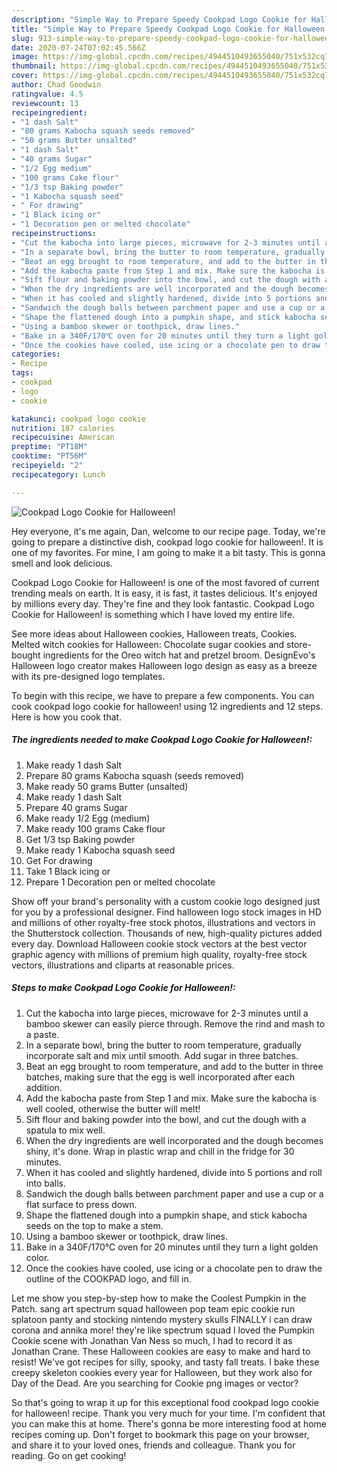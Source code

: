 ```yaml
---
description: "Simple Way to Prepare Speedy Cookpad Logo Cookie for Halloween!"
title: "Simple Way to Prepare Speedy Cookpad Logo Cookie for Halloween!"
slug: 913-simple-way-to-prepare-speedy-cookpad-logo-cookie-for-halloween
date: 2020-07-24T07:02:45.566Z
image: https://img-global.cpcdn.com/recipes/4944510493655040/751x532cq70/cookpad-logo-cookie-for-halloween-recipe-main-photo.jpg
thumbnail: https://img-global.cpcdn.com/recipes/4944510493655040/751x532cq70/cookpad-logo-cookie-for-halloween-recipe-main-photo.jpg
cover: https://img-global.cpcdn.com/recipes/4944510493655040/751x532cq70/cookpad-logo-cookie-for-halloween-recipe-main-photo.jpg
author: Chad Goodwin
ratingvalue: 4.5
reviewcount: 13
recipeingredient:
- "1 dash Salt"
- "80 grams Kabocha squash seeds removed"
- "50 grams Butter unsalted"
- "1 dash Salt"
- "40 grams Sugar"
- "1/2 Egg medium"
- "100 grams Cake flour"
- "1/3 tsp Baking powder"
- "1 Kabocha squash seed"
- " For drawing"
- "1 Black icing or"
- "1 Decoration pen or melted chocolate"
recipeinstructions:
- "Cut the kabocha into large pieces, microwave for 2-3 minutes until a bamboo skewer can easily pierce through. Remove the rind and mash to a paste."
- "In a separate bowl, bring the butter to room temperature, gradually incorporate salt and mix until smooth. Add sugar in three batches."
- "Beat an egg brought to room temperature, and add to the butter in three batches, making sure that the egg is well incorporated after each addition."
- "Add the kabocha paste from Step 1 and mix. Make sure the kabocha is well cooled, otherwise the butter will melt!"
- "Sift flour and baking powder into the bowl, and cut the dough with a spatula to mix well."
- "When the dry ingredients are well incorporated and the dough becomes shiny, it&#39;s done. Wrap in plastic wrap and chill in the fridge for 30 minutes."
- "When it has cooled and slightly hardened, divide into 5 portions and roll into balls."
- "Sandwich the dough balls between parchment paper and use a cup or a flat surface to press down."
- "Shape the flattened dough into a pumpkin shape, and stick kabocha seeds on the top to make a stem."
- "Using a bamboo skewer or toothpick, draw lines."
- "Bake in a 340F/170℃ oven for 20 minutes until they turn a light golden color."
- "Once the cookies have cooled, use icing or a chocolate pen to draw the outline of the COOKPAD logo, and fill in."
categories:
- Recipe
tags:
- cookpad
- logo
- cookie

katakunci: cookpad logo cookie 
nutrition: 187 calories
recipecuisine: American
preptime: "PT18M"
cooktime: "PT56M"
recipeyield: "2"
recipecategory: Lunch

---
```



![Cookpad Logo Cookie for Halloween!](https://img-global.cpcdn.com/recipes/4944510493655040/751x532cq70/cookpad-logo-cookie-for-halloween-recipe-main-photo.jpg)

Hey everyone, it's me again, Dan, welcome to our recipe page. Today, we're going to prepare a distinctive dish, cookpad logo cookie for halloween!. It is one of my favorites. For mine, I am going to make it a bit tasty. This is gonna smell and look delicious.

Cookpad Logo Cookie for Halloween! is one of the most favored of current trending meals on earth. It is easy, it is fast, it tastes delicious. It's enjoyed by millions every day. They're fine and they look fantastic. Cookpad Logo Cookie for Halloween! is something which I have loved my entire life.

See more ideas about Halloween cookies, Halloween treats, Cookies. Melted witch cookies for Halloween: Chocolate sugar cookies and store-bought ingredients for the Oreo witch hat and pretzel broom. DesignEvo&#39;s Halloween logo creator makes Halloween logo design as easy as a breeze with its pre-designed logo templates.


To begin with this recipe, we have to prepare a few components. You can cook cookpad logo cookie for halloween! using 12 ingredients and 12 steps. Here is how you cook that.

<!--inarticleads1-->

##### The ingredients needed to make Cookpad Logo Cookie for Halloween!:

1. Make ready 1 dash Salt
1. Prepare 80 grams Kabocha squash (seeds removed)
1. Make ready 50 grams Butter (unsalted)
1. Make ready 1 dash Salt
1. Prepare 40 grams Sugar
1. Make ready 1/2 Egg (medium)
1. Make ready 100 grams Cake flour
1. Get 1/3 tsp Baking powder
1. Make ready 1 Kabocha squash seed
1. Get  For drawing
1. Take 1 Black icing or
1. Prepare 1 Decoration pen or melted chocolate


Show off your brand&#39;s personality with a custom cookie logo designed just for you by a professional designer. Find halloween logo stock images in HD and millions of other royalty-free stock photos, illustrations and vectors in the Shutterstock collection. Thousands of new, high-quality pictures added every day. Download Halloween cookie stock vectors at the best vector graphic agency with millions of premium high quality, royalty-free stock vectors, illustrations and cliparts at reasonable prices. 

<!--inarticleads2-->

##### Steps to make Cookpad Logo Cookie for Halloween!:

1. Cut the kabocha into large pieces, microwave for 2-3 minutes until a bamboo skewer can easily pierce through. Remove the rind and mash to a paste.
1. In a separate bowl, bring the butter to room temperature, gradually incorporate salt and mix until smooth. Add sugar in three batches.
1. Beat an egg brought to room temperature, and add to the butter in three batches, making sure that the egg is well incorporated after each addition.
1. Add the kabocha paste from Step 1 and mix. Make sure the kabocha is well cooled, otherwise the butter will melt!
1. Sift flour and baking powder into the bowl, and cut the dough with a spatula to mix well.
1. When the dry ingredients are well incorporated and the dough becomes shiny, it&#39;s done. Wrap in plastic wrap and chill in the fridge for 30 minutes.
1. When it has cooled and slightly hardened, divide into 5 portions and roll into balls.
1. Sandwich the dough balls between parchment paper and use a cup or a flat surface to press down.
1. Shape the flattened dough into a pumpkin shape, and stick kabocha seeds on the top to make a stem.
1. Using a bamboo skewer or toothpick, draw lines.
1. Bake in a 340F/170℃ oven for 20 minutes until they turn a light golden color.
1. Once the cookies have cooled, use icing or a chocolate pen to draw the outline of the COOKPAD logo, and fill in.


Let me show you step-by-step how to make the Coolest Pumpkin in the Patch. sang art spectrum squad halloween pop team epic cookie run splatoon panty and stocking nintendo mystery skulls FINALLY i can draw corona and annika more! they&#39;re like spectrum squad I loved the Pumpkin Cookie scene with Jonathan Van Ness so much, I had to record it as Jonathan Crane. These Halloween cookies are easy to make and hard to resist! We&#39;ve got recipes for silly, spooky, and tasty fall treats. I bake these creepy skeleton cookies every year for Halloween, but they work also for Day of the Dead. Are you searching for Cookie png images or vector? 

So that's going to wrap it up for this exceptional food cookpad logo cookie for halloween! recipe. Thank you very much for your time. I'm confident that you can make this at home. There's gonna be more interesting food at home recipes coming up. Don't forget to bookmark this page on your browser, and share it to your loved ones, friends and colleague. Thank you for reading. Go on get cooking!
